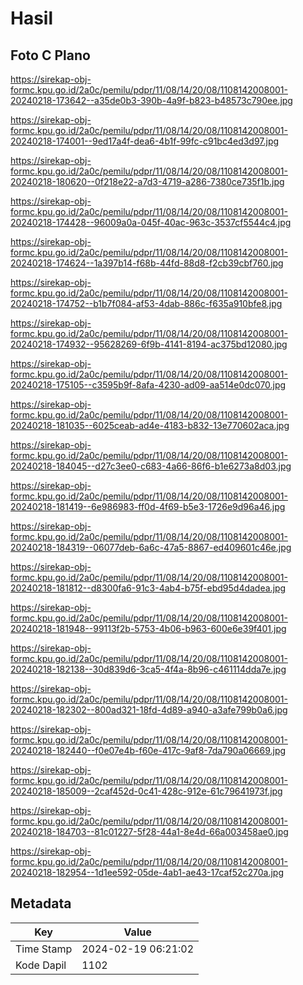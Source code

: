 # Hasil

## Foto C Plano

https://sirekap-obj-formc.kpu.go.id/2a0c/pemilu/pdpr/11/08/14/20/08/1108142008001-20240218-173642--a35de0b3-390b-4a9f-b823-b48573c790ee.jpg

https://sirekap-obj-formc.kpu.go.id/2a0c/pemilu/pdpr/11/08/14/20/08/1108142008001-20240218-174001--9ed17a4f-dea6-4b1f-99fc-c91bc4ed3d97.jpg

https://sirekap-obj-formc.kpu.go.id/2a0c/pemilu/pdpr/11/08/14/20/08/1108142008001-20240218-180620--0f218e22-a7d3-4719-a286-7380ce735f1b.jpg

https://sirekap-obj-formc.kpu.go.id/2a0c/pemilu/pdpr/11/08/14/20/08/1108142008001-20240218-174428--96009a0a-045f-40ac-963c-3537cf5544c4.jpg

https://sirekap-obj-formc.kpu.go.id/2a0c/pemilu/pdpr/11/08/14/20/08/1108142008001-20240218-174624--1a397b14-f68b-44fd-88d8-f2cb39cbf760.jpg

https://sirekap-obj-formc.kpu.go.id/2a0c/pemilu/pdpr/11/08/14/20/08/1108142008001-20240218-174752--b1b7f084-af53-4dab-886c-f635a910bfe8.jpg

https://sirekap-obj-formc.kpu.go.id/2a0c/pemilu/pdpr/11/08/14/20/08/1108142008001-20240218-174932--95628269-6f9b-4141-8194-ac375bd12080.jpg

https://sirekap-obj-formc.kpu.go.id/2a0c/pemilu/pdpr/11/08/14/20/08/1108142008001-20240218-175105--c3595b9f-8afa-4230-ad09-aa514e0dc070.jpg

https://sirekap-obj-formc.kpu.go.id/2a0c/pemilu/pdpr/11/08/14/20/08/1108142008001-20240218-181035--6025ceab-ad4e-4183-b832-13e770602aca.jpg

https://sirekap-obj-formc.kpu.go.id/2a0c/pemilu/pdpr/11/08/14/20/08/1108142008001-20240218-184045--d27c3ee0-c683-4a66-86f6-b1e6273a8d03.jpg

https://sirekap-obj-formc.kpu.go.id/2a0c/pemilu/pdpr/11/08/14/20/08/1108142008001-20240218-181419--6e986983-ff0d-4f69-b5e3-1726e9d96a46.jpg

https://sirekap-obj-formc.kpu.go.id/2a0c/pemilu/pdpr/11/08/14/20/08/1108142008001-20240218-184319--06077deb-6a6c-47a5-8867-ed409601c46e.jpg

https://sirekap-obj-formc.kpu.go.id/2a0c/pemilu/pdpr/11/08/14/20/08/1108142008001-20240218-181812--d8300fa6-91c3-4ab4-b75f-ebd95d4dadea.jpg

https://sirekap-obj-formc.kpu.go.id/2a0c/pemilu/pdpr/11/08/14/20/08/1108142008001-20240218-181948--99113f2b-5753-4b06-b963-600e6e39f401.jpg

https://sirekap-obj-formc.kpu.go.id/2a0c/pemilu/pdpr/11/08/14/20/08/1108142008001-20240218-182138--30d839d6-3ca5-4f4a-8b96-c461114dda7e.jpg

https://sirekap-obj-formc.kpu.go.id/2a0c/pemilu/pdpr/11/08/14/20/08/1108142008001-20240218-182302--800ad321-18fd-4d89-a940-a3afe799b0a6.jpg

https://sirekap-obj-formc.kpu.go.id/2a0c/pemilu/pdpr/11/08/14/20/08/1108142008001-20240218-182440--f0e07e4b-f60e-417c-9af8-7da790a06669.jpg

https://sirekap-obj-formc.kpu.go.id/2a0c/pemilu/pdpr/11/08/14/20/08/1108142008001-20240218-185009--2caf452d-0c41-428c-912e-61c79641973f.jpg

https://sirekap-obj-formc.kpu.go.id/2a0c/pemilu/pdpr/11/08/14/20/08/1108142008001-20240218-184703--81c01227-5f28-44a1-8e4d-66a003458ae0.jpg

https://sirekap-obj-formc.kpu.go.id/2a0c/pemilu/pdpr/11/08/14/20/08/1108142008001-20240218-182954--1d1ee592-05de-4ab1-ae43-17caf52c270a.jpg


## Metadata

| Key        | Value               |
| ---------- | ------------------- |
| Time Stamp | 2024-02-19 06:21:02 |
| Kode Dapil | 1102                |



